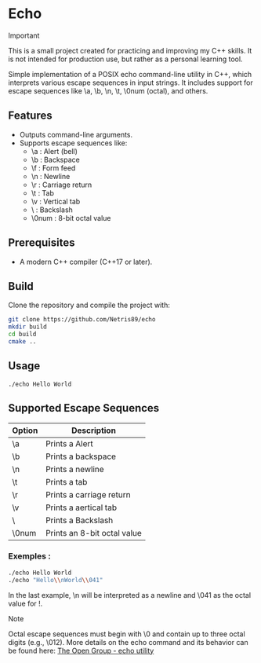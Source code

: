 # Echo

> [!IMPORTANT]
> This is a small project created for practicing and improving my C++ skills. It is not intended for production use, but rather as a personal learning tool.

Simple implementation of a POSIX echo command-line utility in C++, which interprets various escape sequences in input strings. It includes support for escape sequences like \a, \b, \n, \t, \0num (octal), and others.

## Features

- Outputs command-line arguments.
- Supports escape sequences like:
    - \a : Alert (bell)
    - \b : Backspace
    - \f : Form feed
    - \n : Newline
    - \r : Carriage return
    - \t : Tab
    - \v : Vertical tab
    - \\ : Backslash
    - \0num : 8-bit octal value

## Prerequisites

- A modern C++ compiler (C++17 or later).

## Build

Clone the repository and compile the project with:

```sh
git clone https://github.com/Netris89/echo
mkdir build
cd build
cmake ..
```

## Usage

```
./echo Hello World
```

## Supported Escape Sequences

| Option | Description |
|--------|-------------|
| \a | Prints a Alert  |
| \b | Prints a backspace |
| \n | Prints a newline |
| \t | Prints a tab |
| \r | Prints a carriage return |
| \v | Prints a aertical tab |
| \\ | Prints a Backslash |
| \0num | Prints an 8-bit octal value |

### Exemples :
```sh
./echo Hello World
./echo "Hello\\nWorld\\041"
```
In the last example, \\n will be interpreted as a newline and \\041 as the octal value for !.

> [!NOTE]
> Octal escape sequences must begin with \0 and contain up to three octal digits (e.g., \012).
> More details on the echo command and its behavior can be found here:
> [The Open Group - echo utility](https://pubs.opengroup.org/onlinepubs/9799919799/utilities/echo.html)